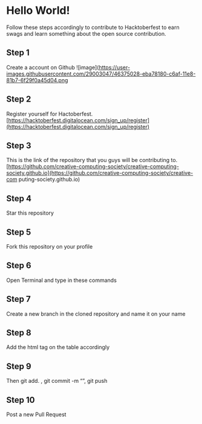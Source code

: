 # Hello World!
Follow these steps
accordingly to contribute to Hacktoberfest to earn swags and learn
something about the open source contribution.

## Step 1 
Create a account on Github
![image](https://user-images.githubusercontent.com/29003047/46375028-eba78180-c6af-11e8-81b7-6f29f0a45d04.png

## Step 2 
Register yourself for Hactoberfest.
[https://hacktoberfest.digitalocean.com/sign_up/register](https://hacktoberfest.digitalocean.com/sign_up/register)

## Step 3 
This is the link of the repository that you guys will be contributing to.
[https://github.com/creative-computing-society/creative-computing-society.github.io](https://github.com/creative-computing-society/creative-com puting-society.github.io)

## Step 4 
Star this repository

## Step 5 
Fork this repository on your profile

## Step 6 
Open Terminal and type in these commands

## Step 7 
Create a new branch in the cloned repository and name it on your name

## Step 8 
Add the html tag on the table accordingly

## Step 9
Then git add. , git commit -m “”, git push

## Step 10 
Post a new Pull Request

